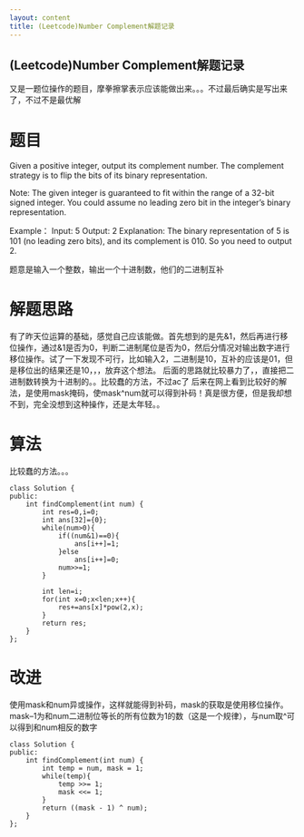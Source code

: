 ```yaml
---
layout: content
title: (Leetcode)Number Complement解题记录
---
```


## (Leetcode)Number Complement解题记录
又是一题位操作的题目，摩拳擦掌表示应该能做出来。。。不过最后确实是写出来了，不过不是最优解


# 题目
Given a positive integer, output its complement number. The complement strategy is to flip the bits of its binary representation.

Note:
The given integer is guaranteed to fit within the range of a 32-bit signed integer.
You could assume no leading zero bit in the integer’s binary representation.

Example：
	Input: 5
	Output: 2
	Explanation: The binary representation of 5 is 101 (no leading zero bits), and its complement is 010. So you need to output 2.

题意是输入一个整数，输出一个十进制数，他们的二进制互补

# 解题思路
有了昨天位运算的基础，感觉自己应该能做。首先想到的是先&1，然后再进行移位操作，通过&1是否为0，判断二进制尾位是否为0，然后分情况对输出数字进行移位操作。试了一下发现不可行，比如输入2，二进制是10，互补的应该是01，但是移位出的结果还是10，，，放弃这个想法。
后面的思路就比较暴力了，，直接把二进制数转换为十进制的。。比较蠢的方法，不过ac了
后来在网上看到比较好的解法，是使用mask掩码，使mask^num就可以得到补码！真是很方便，但是我却想不到，完全没想到这种操作，还是太年轻。。

# 算法
比较蠢的方法。。。

	class Solution {
	public:
		int findComplement(int num) {
			int res=0,i=0;
			int ans[32]={0};
			while(num>0){
				if((num&1)==0){
					ans[i++]=1;
				}else
					ans[i++]=0;
				num>>=1;
			}
			
			int len=i;
			for(int x=0;x<len;x++){
				res+=ans[x]*pow(2,x);
			}
			return res;
		}
	};

# 改进
使用mask和num异或操作，这样就能得到补码，mask的获取是使用移位操作。
mask–1为和num二进制位等长的所有位数为1的数（这是一个规律），与num取^可以得到和num相反的数字

	class Solution {
	public:
		int findComplement(int num) {
			int temp = num, mask = 1;
			while(temp){
				temp >>= 1;
				mask <<= 1;
			}
			return ((mask - 1) ^ num);
		}
	};
